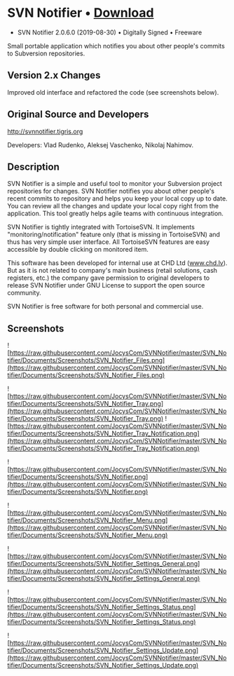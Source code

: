 # SVN Notifier • [Download](https://github.com/JocysCom/SVNNotifier/releases/download/2.0.6.0/SVN_Notifier.exe)
 * SVN Notifier 2.0.6.0 (2019-08-30) • Digitally Signed • Freeware

Small portable application which notifies you about other people's commits to Subversion repositories.

## Version 2.x Changes 

Improved old interface and refactored the code (see screenshots below).

## Original Source and Developers

  http://svnnotifier.tigris.org
  
  Developers: Vlad Rudenko, Aleksej Vaschenko, Nikolaj Nahimov.

## Description

SVN Notifier is a simple and useful tool to monitor your Subversion project repositories for changes. SVN Notifier notifies you about other people's recent commits to repository and helps you keep your local copy up to date. You can review all the changes and update your local copy right from the application. This tool greatly helps agile teams with continuous integration.

SVN Notifier is tightly integrated with TortoiseSVN. It implements "monitoring/notification" feature only (that is missing in TortoiseSVN) and thus has very simple user interface. All TortoiseSVN features are easy accessible by double clicking on monitored item.

This software has been developed for internal use at CHD Ltd (www.chd.lv). But as it is not related to company's main business (retail solutions, cash registers, etc.) the company gave permission to original developers to release SVN Notifier under GNU License to support the open source community.

SVN Notifier is free software for both personal and commercial use.

## Screenshots

![https://raw.githubusercontent.com/JocysCom/SVNNotifier/master/SVN_Notifier/Documents/Screenshots/SVN_Notifier_Files.png](https://raw.githubusercontent.com/JocysCom/SVNNotifier/master/SVN_Notifier/Documents/Screenshots/SVN_Notifier_Files.png)

![https://raw.githubusercontent.com/JocysCom/SVNNotifier/master/SVN_Notifier/Documents/Screenshots/SVN_Notifier_Tray.png](https://raw.githubusercontent.com/JocysCom/SVNNotifier/master/SVN_Notifier/Documents/Screenshots/SVN_Notifier_Tray.png) ![https://raw.githubusercontent.com/JocysCom/SVNNotifier/master/SVN_Notifier/Documents/Screenshots/SVN_Notifier_Tray_Notification.png](https://raw.githubusercontent.com/JocysCom/SVNNotifier/master/SVN_Notifier/Documents/Screenshots/SVN_Notifier_Tray_Notification.png)


![https://raw.githubusercontent.com/JocysCom/SVNNotifier/master/SVN_Notifier/Documents/Screenshots/SVN_Notifier.png](https://raw.githubusercontent.com/JocysCom/SVNNotifier/master/SVN_Notifier/Documents/Screenshots/SVN_Notifier.png)

![https://raw.githubusercontent.com/JocysCom/SVNNotifier/master/SVN_Notifier/Documents/Screenshots/SVN_Notifier_Menu.png](https://raw.githubusercontent.com/JocysCom/SVNNotifier/master/SVN_Notifier/Documents/Screenshots/SVN_Notifier_Menu.png)

![https://raw.githubusercontent.com/JocysCom/SVNNotifier/master/SVN_Notifier/Documents/Screenshots/SVN_Notifier_Settings_General.png](https://raw.githubusercontent.com/JocysCom/SVNNotifier/master/SVN_Notifier/Documents/Screenshots/SVN_Notifier_Settings_General.png)

![https://raw.githubusercontent.com/JocysCom/SVNNotifier/master/SVN_Notifier/Documents/Screenshots/SVN_Notifier_Settings_Status.png](https://raw.githubusercontent.com/JocysCom/SVNNotifier/master/SVN_Notifier/Documents/Screenshots/SVN_Notifier_Settings_Status.png)

![https://raw.githubusercontent.com/JocysCom/SVNNotifier/master/SVN_Notifier/Documents/Screenshots/SVN_Notifier_Settings_Update.png](https://raw.githubusercontent.com/JocysCom/SVNNotifier/master/SVN_Notifier/Documents/Screenshots/SVN_Notifier_Settings_Update.png)
